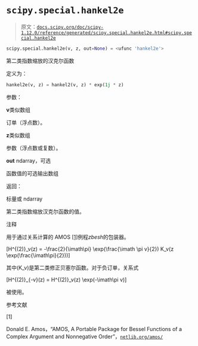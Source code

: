 # `scipy.special.hankel2e`

> 原文：[`docs.scipy.org/doc/scipy-1.12.0/reference/generated/scipy.special.hankel2e.html#scipy.special.hankel2e`](https://docs.scipy.org/doc/scipy-1.12.0/reference/generated/scipy.special.hankel2e.html#scipy.special.hankel2e)

```py
scipy.special.hankel2e(v, z, out=None) = <ufunc 'hankel2e'>
```

第二类指数缩放的汉克尔函数

定义为：

```py
hankel2e(v, z) = hankel2(v, z) * exp(1j * z) 
```

参数：

**v**类似数组

订单（浮点数）。

**z**类似数组

参数（浮点数或复数）。

**out** ndarray，可选

函数值的可选输出数组

返回：

标量或 ndarray

第二类指数缩放汉克尔函数的值。

注释

用于通过关系计算的 AMOS [[1]](#rd9e11768b3f0-1)例程*zbesh*的包装器。

\[H^{(2)}_v(z) = -\frac{2}{\imath\pi} \exp(\frac{\imath \pi v}{2}) K_v(z \exp(\frac{\imath\pi}{2}))\]

其中\(K_v\)是第二类修正贝塞尔函数。对于负订单，关系式

\[H^{(2)}_{-v}(z) = H^{(2)}_v(z) \exp(-\imath\pi v)\]

被使用。

参考文献

[1]

Donald E. Amos，“AMOS, A Portable Package for Bessel Functions of a Complex Argument and Nonnegative Order”，[`netlib.org/amos/`](http://netlib.org/amos/)
